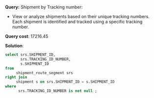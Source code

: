 **Query:** Shipment by Tracking number:
  - View or analyze shipments based on their unique tracking numbers. Each shipment is identified and tracked using a specific tracking number.

**Query cost**: 17216.45

**Solution**:
```sql
select srs.SHIPMENT_ID,
       srs.TRACKING_ID_NUMBER,
       s.SHIPMENT_ID
from 
     shipment_route_segment srs 
right join 
     shipment s on srs.SHIPMENT_ID = s.SHIPMENT_ID 
where 
      srs.TRACKING_ID_NUMBER is not null ;
